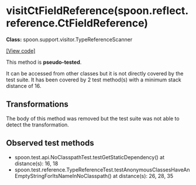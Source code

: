 # visitCtFieldReference(spoon.reflect.reference.CtFieldReference)

**Class:** spoon.support.visitor.TypeReferenceScanner

[[View code]](https://github.com/INRIA/spoon/blob/fd878bc71b73fc1da82356eaa6578f760c70f0de/src/main/java//spoon/support/visitor/TypeReferenceScanner.java#L100)

This method is **pseudo-tested**.


It can be accessed from other classes but it is not directly covered by the test suite. 
It has been covered by 2 test method(s) with a minimum stack distance of 16.

## Transformations

The body of this method was removed but the test suite was not able to detect the transformation.



## Observed test methods

* spoon.test.api.NoClasspathTest.testGetStaticDependency() at distance(s): 16, 18
* spoon.test.reference.TypeReferenceTest.testAnonymousClassesHaveAnEmptyStringForItsNameInNoClasspath() at distance(s): 26, 28, 35

